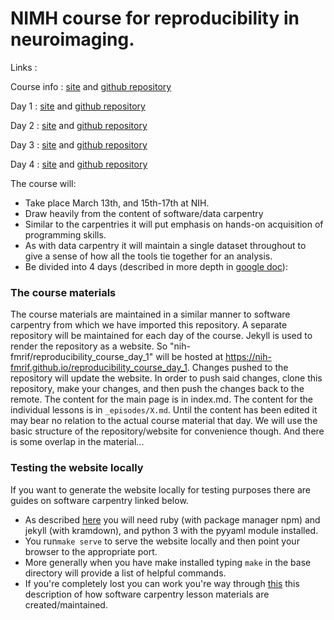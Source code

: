 NIMH course for reproducibility in neuroimaging.
==========================
Links :

Course info : [site](https://nih-fmrif.github.io/2017-03-13-nimh) and [github repository](https://github.com/nih-fmrif/2017-03-13-nimh)

Day 1 : [site](https://nih-fmrif.github.io/reproducibility_course_day_1) and [github repository](https://github.com/nih-fmrif/reproducibility_course_day_1)

Day 2 : [site](https://nih-fmrif.github.io/reproducibility_course_day_2) and [github repository](https://github.com/nih-fmrif/reproducibility_course_day_2)

Day 3 : [site](https://nih-fmrif.github.io/reproducibility_course_day_3) and [github repository](https://github.com/nih-fmrif/reproducibility_course_day_3)

Day 4 : [site](https://nih-fmrif.github.io/reproducibility_course_day_4) and [github repository](https://github.com/nih-fmrif/reproducibility_course_day_4) 


The course will:
+ Take place March 13th, and 15th-17th at NIH.
+ Draw heavily from the content of software/data carpentry
+ Similar to the carpentries it will put emphasis on hands-on acquisition of programming skills.
+ As with data carpentry it will maintain a single dataset throughout to give a sense of how all the tools tie together for an analysis.
+ Be divided into 4 days (described in more depth in [google doc](https://docs.google.com/document/d/1RtLaNrbFtXLmj53_dGmolqh0iGRxseQ5d6LkG-ojv28/edit?usp=sharing)):

### The course materials
The course materials are maintained in a similar manner to software carpentry from which we have imported this repository. A separate repository will be maintained for each day of the course.  Jekyll is used to render the repository as a website. So "nih-fmrif/reproducibility_course_day_1" will be hosted at https://nih-fmrif.github.io/reproducibility_course_day_1. Changes pushed to the repository will update the website. In order to push said changes, clone this repository, make your changes, and then push the changes back to the remote. The content for the main page is in index.md. The content for the individual lessons is in `_episodes/X.md`. Until the content has been edited it may bear no relation to the actual course material that day. We will use the  basic structure of the repository/website for convenience though. And there is some overlap in the material...


### Testing the website locally
If you want to generate the website locally for testing purposes there are guides on software carpentry linked below.

+ As described [here](https://swcarpentry.github.io/lesson-example/setup/) you will need ruby (with package manager npm) and jekyll (with kramdown), and python 3 with the pyyaml module installed.
+ You run`make serve` to serve the website locally and then point your browser to the appropriate port. 
+ More generally when you have make installed typing `make` in the base directory will provide a list of helpful commands.
+ If you're completely lost you can work you're way through [this](https://swcarpentry.github.io/lesson-example/) this description of how software carpentry lesson materials are created/maintained. 


